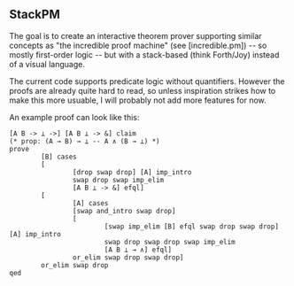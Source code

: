 StackPM
-------

The goal is to create an interactive theorem prover supporting similar concepts
as "the incredible proof machine" (see [incredible.pm]) -- so mostly
first-order logic -- but with a stack-based (think Forth/Joy) instead of a
visual language.

The current code supports predicate logic without quantifiers. However the
proofs are already quite hard to read, so unless inspiration strikes how to
make this more usuable, I will probably not add more features for now.

An example proof can look like this:

```
[A B -> ⊥ ->] [A B ⊥ -> &] claim
(* prop: (A → B) → ⊥ -- A ∧ (B → ⊥) *)
prove
        [B] cases
        [
                [drop swap drop] [A] imp_intro
                swap drop swap imp_elim
                [A B ⊥ -> &] efql]
        [
                [A] cases
                [swap and_intro swap drop]
                [
                        [swap imp_elim [B] efql swap drop swap drop] [A] imp_intro
                        swap drop swap drop swap imp_elim
                        [A B ⊥ → ∧] efql]
                or_elim swap drop swap drop]
        or_elim swap drop
qed
```
